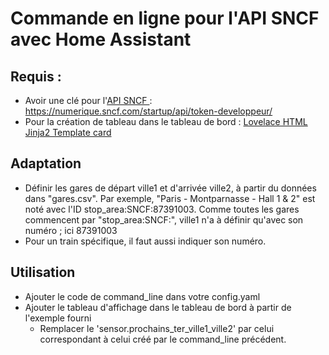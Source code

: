 # Commande en ligne pour l'API SNCF avec Home Assistant

## Requis : 
 - Avoir une clé pour l'<a href="https://numerique.sncf.com/startup/api/">API SNCF </a> : https://numerique.sncf.com/startup/api/token-developpeur/
 - Pour la création de tableau dans le tableau de bord : <a href="https://github.com/PiotrMachowski/Home-Assistant-Lovelace-HTML-Jinja2-Template-card">Lovelace HTML Jinja2 Template card </a>

## Adaptation
 - Définir les gares de départ ville1 et d'arrivée ville2, à partir du données dans "gares.csv". Par exemple, "Paris - Montparnasse - Hall 1 & 2" est noté avec l'ID stop_area:SNCF:87391003. Comme toutes les gares commencent par "stop_area:SNCF:", ville1 n'a à définir qu'avec son numéro ; ici 87391003
 - Pour un train spécifique, il faut aussi indiquer son numéro.
 
## Utilisation
 - Ajouter le code de command_line dans votre config.yaml
 - Ajouter le tableau d'affichage dans le tableau de bord à partir de l'exemple fourni
	- Remplacer le 'sensor.prochains_ter_ville1_ville2' par celui correspondant à celui créé par le command_line précédent.
